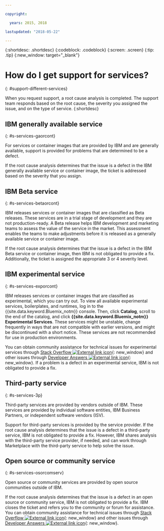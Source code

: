 ```yaml
---

copyright:

  years: 2015, 2018

lastupdated: "2018-05-22"

---
```


{:shortdesc: .shortdesc}
{:codeblock: .codeblock}
{:screen: .screen}
{:tip: .tip}
{:new_window: target="_blank"}


# How do I get support for services?
{: #support-different-services}

When you request support, a root cause analysis is completed. The support team responds based on the root cause, the severity you assigned the issue, and on the type of service.
{:shortdesc}

## IBM generally available service
{: #s-services-gaorcont}

For services or container images that are provided by IBM and are generally available, support is provided for problems that are determined to be a defect.

If the root cause analysis determines that the issue is a defect in the IBM generally available service or container image, the ticket is addressed based on the severity that you assign.

## IBM Beta service
{: #s-services-betaorcont}

IBM releases services or container images that are classified as Beta releases. These services are in a trial stage of development and they are not production-ready. A Beta release helps IBM development and marketing teams to assess the value of the service in the market. This assessment enables the teams to make adjustments before it is released as a generally available service or container image.

If the root cause analysis determines that the issue is a defect in the IBM Beta service or container image, then IBM is not obligated to provide a fix. Additionally, the ticket is assigned the appropriate 3 or 4 severity level.

## IBM experimental service
{: #s-services-exporcont}

IBM releases services or container images that are classified as experimental, which you can try out. To view all available experimental services, boilerplates, and runtimes, log in to the {{site.data.keyword.Bluemix_notm}} console.  Then, click **Catalog**, scroll to the end of the catalog, and click **{{site.data.keyword.Bluemix_notm}} Experimental Services**. These services might be unstable, change frequently in ways that are not compatible with earlier versions, and might be discontinued with a short notice. These services are not recommended for use in production environments.

You can obtain community assistance for technical issues for experimental services through [Stack Overflow ![External link icon](../icons/launch-glyph.svg "External link icon")](http://stackoverflow.com/questions/tagged/ibm-bluemix){: new_window} and other issues through [Developer Answers ![External link icon](../icons/launch-glyph.svg "External link icon")](https://developer.ibm.com/answers/topics/ibm-cloud/){: new_window}. If a problem is a defect in an experimental service, IBM is not obligated to provide a fix.

## Third-party service
{: #s-services-3p}

Third-party services are provided by vendors outside of IBM. These services are provided by individual software entities, IBM Business Partners, or independent software vendors (ISV).

Support for third-party services is provided by the service provider. If the root cause analysis determines that the issue is a defect in a third-party service, IBM is not obligated to provide a fix. However, IBM shares analysis with the third-party service provider, if needed, and can work through Marketplace with the third-party service to help solve the issue.

## Open source or community service
{: #s-services-osorcomserv}

Open source or community services are provided by open source communities outside of IBM.

If the root cause analysis determines that the issue is a defect in an open source or community service, IBM is not obligated to provide a fix. IBM closes the ticket and refers you to the community or forum for assistance. You can obtain community assistance for technical issues through [Stack Overflow ![External link icon](../icons/launch-glyph.svg "External link icon")](http://stackoverflow.com/questions/tagged/ibm-bluemix){: new_window} and other issues through [Developer Answers ![External link icon](../icons/launch-glyph.svg "External link icon")](https://developer.ibm.com/answers/topics/ibm-cloud/){: new_window}.
